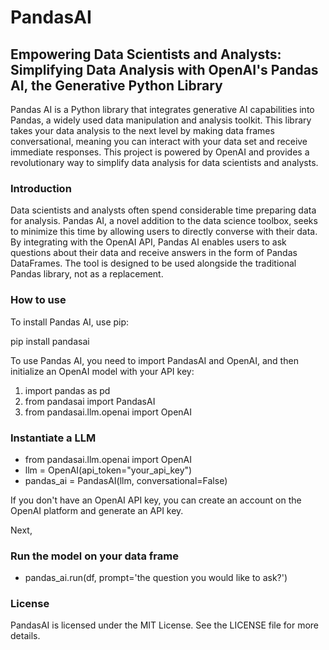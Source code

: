 # PandasAI
## Empowering Data Scientists and Analysts: Simplifying Data Analysis with OpenAI's Pandas AI, the Generative Python Library

Pandas AI is a Python library that integrates generative AI capabilities into Pandas, a widely used data manipulation and analysis toolkit. This library takes your data analysis to the next level by making data frames conversational, meaning you can interact with your data set and receive immediate responses. This project is powered by OpenAI and provides a revolutionary way to simplify data analysis for data scientists and analysts.

### Introduction
Data scientists and analysts often spend considerable time preparing data for analysis. Pandas AI, a novel addition to the data science toolbox, seeks to minimize this time by allowing users to directly converse with their data. By integrating with the OpenAI API, Pandas AI enables users to ask questions about their data and receive answers in the form of Pandas DataFrames. The tool is designed to be used alongside the traditional Pandas library, not as a replacement.

### How to use
To install Pandas AI, use pip:

pip install pandasai

To use Pandas AI, you need to import PandasAI and OpenAI, and then initialize an OpenAI model with your API key:


1. import pandas as pd
2. from pandasai import PandasAI
3. from pandasai.llm.openai import OpenAI

### Instantiate a LLM
- from pandasai.llm.openai import OpenAI
- llm = OpenAI(api_token="your_api_key")
- pandas_ai = PandasAI(llm, conversational=False)

If you don't have an OpenAI API key, you can create an account on the OpenAI platform and generate an API key.

Next, 
### Run the model on your data frame
- pandas_ai.run(df, prompt='the question you would like to ask?')

### License
PandasAI is licensed under the MIT License. See the LICENSE file for more details.
